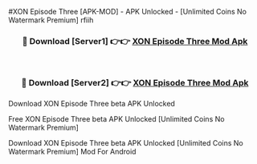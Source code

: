 #XON Episode Three [APK-MOD] - APK Unlocked - [Unlimited Coins No Watermark Premium] rfiih



<div align="center">

<h3>🔴 Download [Server1] 👉👉 <a href="https://momento.my/?title=XON_Episode_Three">XON Episode Three Mod Apk</a></h3><br>

<h3>🔴 Download [Server2] 👉👉 <a href="https://momento.my/?title=XON_Episode_Three">XON Episode Three Mod Apk</a></h3>
</div>



Download XON Episode Three beta APK Unlocked

Free XON Episode Three beta APK Unlocked [Unlimited Coins No Watermark Premium]

Download XON Episode Three beta APK Unlocked [Unlimited Coins No Watermark Premium] Mod For Android
